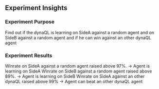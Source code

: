 
## Experiment Insights

### Experiment Purpose
Find out if the dynaQL is learning on SideA against a random agent and on SideB  against a random agent and if he can win against an other dynaQL agent

### Experiment Results
Winrate on SideA against a random agent raised above 97%. -> Agent is learning on SideA
Winrate on SideB against a random agent raised above 89%. -> Agent is learning on SideB
Winrate on SideA against an other dynaQL raised above 99% -> Agent can beat an other dynaQL agent
